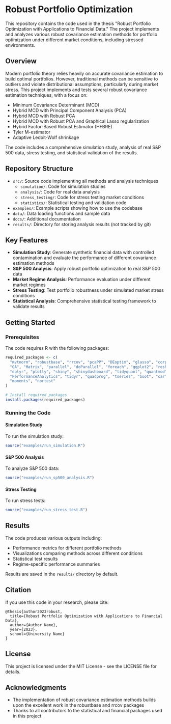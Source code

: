 # Robust Portfolio Optimization

This repository contains the code used in the thesis "Robust Portfolio Optimization with Applications to Financial Data." The project implements and analyzes various robust covariance estimation methods for portfolio optimization under different market conditions, including stressed environments.

## Overview

Modern portfolio theory relies heavily on accurate covariance estimation to build optimal portfolios. However, traditional methods can be sensitive to outliers and violate distributional assumptions, particularly during market stress. This project implements and tests several robust covariance estimation techniques, with a focus on:

- Minimum Covariance Determinant (MCD)
- Hybrid MCD with Principal Component Analysis (PCA)
- Hybrid MCD with Robust PCA
- Hybrid MCD with Robust PCA and Graphical Lasso regularization
- Hybrid Factor-Based Robust Estimator (HFBRE)
- Tyler M-estimator
- Adaptive Ledoit-Wolf shrinkage

The code includes a comprehensive simulation study, analysis of real S&P 500 data, stress testing, and statistical validation of the results.

## Repository Structure

- `src/`: Source code implementing all methods and analysis techniques
  - `simulation/`: Code for simulation studies
  - `analysis/`: Code for real data analysis
  - `stress_testing/`: Code for stress testing market conditions
  - `statistics/`: Statistical testing and validation code
- `examples/`: Example scripts showing how to use the codebase
- `data/`: Data loading functions and sample data
- `docs/`: Additional documentation
- `results/`: Directory for storing analysis results (not tracked by git)

## Key Features

- **Simulation Study**: Generate synthetic financial data with controlled contamination and evaluate the performance of different covariance estimation methods
- **S&P 500 Analysis**: Apply robust portfolio optimization to real S&P 500 data
- **Market Regime Analysis**: Performance evaluation under different market regimes
- **Stress Testing**: Test portfolio robustness under simulated market stress conditions
- **Statistical Analysis**: Comprehensive statistical testing framework to validate results

## Getting Started

### Prerequisites

The code requires R with the following packages:
```r
required_packages <- c(
  "mvtnorm", "robustbase", "rrcov", "pcaPP", "DEoptim", "glasso", "corpcor",
  "GA", "Matrix", "parallel", "doParallel", "foreach", "ggplot2", "reshape2",
  "dplyr", "plotly", "shiny", "shinydashboard", "tidyquant", "quantmod", "xts",
  "PerformanceAnalytics", "tidyr", "quadprog", "tseries", "boot", "car",
  "moments", "nortest"
)

# Install required packages
install.packages(required_packages)
```

### Running the Code

#### Simulation Study

To run the simulation study:

```r
source("examples/run_simulation.R")
```

#### S&P 500 Analysis

To analyze S&P 500 data:

```r
source("examples/run_sp500_analysis.R")
```

#### Stress Testing

To run stress tests:

```r
source("examples/run_stress_test.R")
```

## Results

The code produces various outputs including:
- Performance metrics for different portfolio methods
- Visualizations comparing methods across different conditions
- Statistical test results
- Regime-specific performance summaries

Results are saved in the `results/` directory by default.

## Citation

If you use this code in your research, please cite:

```
@thesis{author2023robust,
  title={Robust Portfolio Optimization with Applications to Financial Data},
  author={Author Name},
  year={2023},
  school={University Name}
}
```

## License

This project is licensed under the MIT License - see the LICENSE file for details.

## Acknowledgments

- The implementation of robust covariance estimation methods builds upon the excellent work in the robustbase and rrcov packages
- Thanks to all contributors to the statistical and financial packages used in this project
